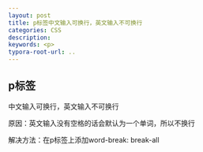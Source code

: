 ```yaml
---
layout: post
title: p标签中文输入可换行，英文输入不可换行
categories: CSS
description: 
keywords: <p>
typora-root-url: ..
---
```


## p标签

中文输入可换行，英文输入不可换行

原因：英文输入没有空格的话会默认为一个单词，所以不换行

解决方法：在p标签上添加word-break: break-all